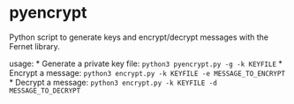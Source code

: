 # pyencrypt
Python script to generate keys and encrypt/decrypt messages with the Fernet library.

usage:
	* Generate a private key file:
		`python3 pyencrypt.py -g -k KEYFILE`
	* Encrypt a message:
		`python3 encrypt.py -k KEYFILE -e MESSAGE_TO_ENCRYPT`
	* Decrypt a message:
		`python3 encrypt.py -k KEYFILE -d MESSAGE_TO_DECRYPT`

